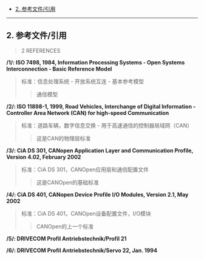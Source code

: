 <!-- TOC -->

- [2. 参考文件/引用](#2-参考文件引用)

<!-- /TOC -->

---

## 2. 参考文件/引用 
>2 REFERENCES


__/1/: ISO 7498, 1984, Information Processing Systems - Open Systems Interconnection - Basic Reference Model__
>标准：信息处理系统 - 开放系统互连 - 基本参考模型
>>通信模型

__/2/: ISO 11898-1, 1999, Road Vehicles, Interchange of Digital Information - Controller Area Network (CAN) for high-speed Communication__
>标准：道路车辆，数字信息交换 - 用于高速通信的控制器局域网（CAN）
>>这是CAN的物理层标准

__/3/: CiA DS 301, CANopen Application Layer and Communication Profile, Version 4.02, February 2002__
>标准：CiA DS 301，CANOpen应用层和通信配置文件
>>这是CANOpen的基础标准

__/4/: CiA DS 401, CANopen Device Profile I/O Modules, Version 2.1, May 2002__
>标准：CiA DS 401，CANOpen设备配置文件，I/O模块
>>CANOpen的上一个标准

__/5/: DRIVECOM Profil Antriebstechnik/Profil 21__

__/6/: DRIVECOM Profil Antriebstechnik/Servo 22, Jan. 1994__